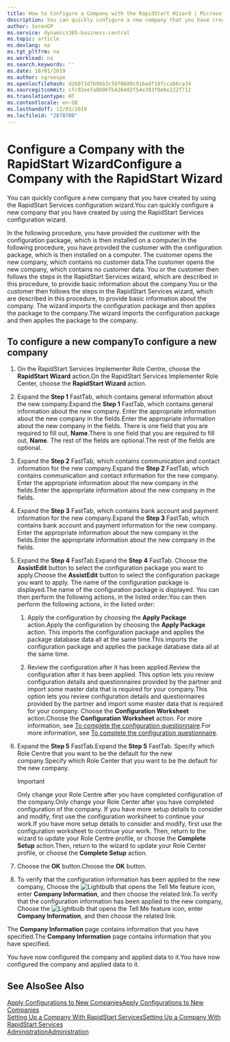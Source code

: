 ```yaml
---
title: How to Configure a Company with the RapidStart Wizard | Microsoft Docs
description: You can quickly configure a new company that you have created by using the RapidStart Services configuration wizard.
author: SorenGP
ms.service: dynamics365-business-central
ms.topic: article
ms.devlang: na
ms.tgt_pltfrm: na
ms.workload: na
ms.search.keywords: ''
ms.date: 10/01/2019
ms.author: sgroespe
ms.openlocfilehash: d26073d7b96b3c5970689c916edf18fccab6ca34
ms.sourcegitcommit: cfc92eefa8b06fb426482f54e393f0e6e222f712
ms.translationtype: HT
ms.contentlocale: en-GB
ms.lasthandoff: 12/03/2019
ms.locfileid: "2878708"
---
```

# <a name="configure-a-company-with-the-rapidstart-wizard"></a><span data-ttu-id="7bc55-103">Configure a Company with the RapidStart Wizard</span><span class="sxs-lookup"><span data-stu-id="7bc55-103">Configure a Company with the RapidStart Wizard</span></span>
<span data-ttu-id="7bc55-104">You can quickly configure a new company that you have created by using the RapidStart Services configuration wizard.</span><span class="sxs-lookup"><span data-stu-id="7bc55-104">You can quickly configure a new company that you have created by using the RapidStart Services configuration wizard.</span></span>

<span data-ttu-id="7bc55-105">In the following procedure, you have provided the customer with the configuration package, which is then installed on a computer.</span><span class="sxs-lookup"><span data-stu-id="7bc55-105">In the following procedure, you have provided the customer with the configuration package, which is then installed on a computer.</span></span> <span data-ttu-id="7bc55-106">The customer opens the new company, which contains no customer data.</span><span class="sxs-lookup"><span data-stu-id="7bc55-106">The customer opens the new company, which contains no customer data.</span></span> <span data-ttu-id="7bc55-107">You or the customer then follows the steps in the RapidStart Services wizard, which are described in this procedure, to provide basic information about the company.</span><span class="sxs-lookup"><span data-stu-id="7bc55-107">You or the customer then follows the steps in the RapidStart Services wizard, which are described in this procedure, to provide basic information about the company.</span></span> <span data-ttu-id="7bc55-108">The wizard imports the configuration package and then applies the package to the company.</span><span class="sxs-lookup"><span data-stu-id="7bc55-108">The wizard imports the configuration package and then applies the package to the company.</span></span>  

## <a name="to-configure-a-new-company"></a><span data-ttu-id="7bc55-109">To configure a new company</span><span class="sxs-lookup"><span data-stu-id="7bc55-109">To configure a new company</span></span>  
1. <span data-ttu-id="7bc55-110">On the RapidStart Services Implementer Role Centre, choose the **RapidStart Wizard** action.</span><span class="sxs-lookup"><span data-stu-id="7bc55-110">On the RapidStart Services Implementer Role Center, choose the **RapidStart Wizard** action.</span></span>  
2. <span data-ttu-id="7bc55-111">Expand the **Step 1** FastTab, which contains general information about the new company.</span><span class="sxs-lookup"><span data-stu-id="7bc55-111">Expand the **Step 1** FastTab, which contains general information about the new company.</span></span> <span data-ttu-id="7bc55-112">Enter the appropriate information about the new company in the fields.</span><span class="sxs-lookup"><span data-stu-id="7bc55-112">Enter the appropriate information about the new company in the fields.</span></span> <span data-ttu-id="7bc55-113">There is one field that you are required to fill out, **Name**.</span><span class="sxs-lookup"><span data-stu-id="7bc55-113">There is one field that you are required to fill out, **Name**.</span></span> <span data-ttu-id="7bc55-114">The rest of the fields are optional.</span><span class="sxs-lookup"><span data-stu-id="7bc55-114">The rest of the fields are optional.</span></span>  
3. <span data-ttu-id="7bc55-115">Expand the **Step 2** FastTab, which contains communication and contact information for the new company.</span><span class="sxs-lookup"><span data-stu-id="7bc55-115">Expand the **Step 2** FastTab, which contains communication and contact information for the new company.</span></span> <span data-ttu-id="7bc55-116">Enter the appropriate information about the new company in the fields.</span><span class="sxs-lookup"><span data-stu-id="7bc55-116">Enter the appropriate information about the new company in the fields.</span></span>
4. <span data-ttu-id="7bc55-117">Expand the **Step 3** FastTab, which contains bank account and payment information for the new company.</span><span class="sxs-lookup"><span data-stu-id="7bc55-117">Expand the **Step 3** FastTab, which contains bank account and payment information for the new company.</span></span> <span data-ttu-id="7bc55-118">Enter the appropriate information about the new company in the fields.</span><span class="sxs-lookup"><span data-stu-id="7bc55-118">Enter the appropriate information about the new company in the fields.</span></span>  
5. <span data-ttu-id="7bc55-119">Expand the **Step 4** FastTab.</span><span class="sxs-lookup"><span data-stu-id="7bc55-119">Expand the **Step 4** FastTab.</span></span> <span data-ttu-id="7bc55-120">Choose the **AssistEdit** button to select the configuration package you want to apply.</span><span class="sxs-lookup"><span data-stu-id="7bc55-120">Choose the **AssistEdit** button to select the configuration package you want to apply.</span></span> <span data-ttu-id="7bc55-121">The name of the configuration package is displayed.</span><span class="sxs-lookup"><span data-stu-id="7bc55-121">The name of the configuration package is displayed.</span></span> <span data-ttu-id="7bc55-122">You can then perform the following actions, in the listed order:</span><span class="sxs-lookup"><span data-stu-id="7bc55-122">You can then perform the following actions, in the listed order:</span></span>  

    1. <span data-ttu-id="7bc55-123">Apply the configuration by choosing the **Apply Package** action.</span><span class="sxs-lookup"><span data-stu-id="7bc55-123">Apply the configuration by choosing the **Apply Package** action.</span></span> <span data-ttu-id="7bc55-124">This imports the configuration package and applies the package database data all at the same time.</span><span class="sxs-lookup"><span data-stu-id="7bc55-124">This imports the configuration package and applies the package database data all at the same time.</span></span>  

    2. <span data-ttu-id="7bc55-125">Review the configuration after it has been applied.</span><span class="sxs-lookup"><span data-stu-id="7bc55-125">Review the configuration after it has been applied.</span></span> <span data-ttu-id="7bc55-126">This option lets you review configuration details and questionnaires provided by the partner and import some master data that is required for your company.</span><span class="sxs-lookup"><span data-stu-id="7bc55-126">This option lets you review configuration details and questionnaires provided by the partner and import some master data that is required for your company.</span></span> <span data-ttu-id="7bc55-127">Choose the **Configuration Worksheet** action.</span><span class="sxs-lookup"><span data-stu-id="7bc55-127">Choose the **Configuration Worksheet** action.</span></span> <span data-ttu-id="7bc55-128">For more information, see [To complete the configuration questionnaire](admin-gather-customer-setup-values.md#to-complete-the-configuration-questionnaire).</span><span class="sxs-lookup"><span data-stu-id="7bc55-128">For more information, see [To complete the configuration questionnaire](admin-gather-customer-setup-values.md#to-complete-the-configuration-questionnaire).</span></span>  

6. <span data-ttu-id="7bc55-129">Expand the **Step 5** FastTab.</span><span class="sxs-lookup"><span data-stu-id="7bc55-129">Expand the **Step 5** FastTab.</span></span> <span data-ttu-id="7bc55-130">Specify which Role Centre that you want to be the default for the new company.</span><span class="sxs-lookup"><span data-stu-id="7bc55-130">Specify which Role Center that you want to be the default for the new company.</span></span>  

    > [!IMPORTANT]  
    >  <span data-ttu-id="7bc55-131">Only change your Role Centre after you have completed configuration of the company.</span><span class="sxs-lookup"><span data-stu-id="7bc55-131">Only change your Role Center after you have completed configuration of the company.</span></span> <span data-ttu-id="7bc55-132">If you have more setup details to consider and modify, first use the configuration worksheet to continue your work.</span><span class="sxs-lookup"><span data-stu-id="7bc55-132">If you have more setup details to consider and modify, first use the configuration worksheet to continue your work.</span></span> <span data-ttu-id="7bc55-133">Then, return to the wizard to update your Role Centre profile, or choose the **Complete Setup** action.</span><span class="sxs-lookup"><span data-stu-id="7bc55-133">Then, return to the wizard to update your Role Center profile, or choose the **Complete Setup** action.</span></span>

7. <span data-ttu-id="7bc55-134">Choose the **OK** button.</span><span class="sxs-lookup"><span data-stu-id="7bc55-134">Choose the **OK** button.</span></span>  
8. <span data-ttu-id="7bc55-135">To verify that the configuration information has been applied to the new company, Choose the ![Lightbulb that opens the Tell Me feature](media/ui-search/search_small.png "Tell me what you want to do") icon, enter **Company Information**, and then choose the related link.</span><span class="sxs-lookup"><span data-stu-id="7bc55-135">To verify that the configuration information has been applied to the new company, Choose the ![Lightbulb that opens the Tell Me feature](media/ui-search/search_small.png "Tell me what you want to do") icon, enter **Company Information**, and then choose the related link.</span></span>

<span data-ttu-id="7bc55-136">The **Company Information** page contains information that you have specified.</span><span class="sxs-lookup"><span data-stu-id="7bc55-136">The **Company Information** page contains information that you have specified.</span></span>   

<span data-ttu-id="7bc55-137">You have now configured the company and applied data to it.</span><span class="sxs-lookup"><span data-stu-id="7bc55-137">You have now configured the company and applied data to it.</span></span>  

## <a name="see-also"></a><span data-ttu-id="7bc55-138">See Also</span><span class="sxs-lookup"><span data-stu-id="7bc55-138">See Also</span></span>  
[<span data-ttu-id="7bc55-139">Apply Configurations to New Companies</span><span class="sxs-lookup"><span data-stu-id="7bc55-139">Apply Configurations to New Companies</span></span>](admin-apply-configuration-to-new-companies.md)  
[<span data-ttu-id="7bc55-140">Setting Up a Company With RapidStart Services</span><span class="sxs-lookup"><span data-stu-id="7bc55-140">Setting Up a Company With RapidStart Services</span></span>](admin-set-up-a-company-with-rapidstart.md)  
[<span data-ttu-id="7bc55-141">Administration</span><span class="sxs-lookup"><span data-stu-id="7bc55-141">Administration</span></span>](admin-setup-and-administration.md)
